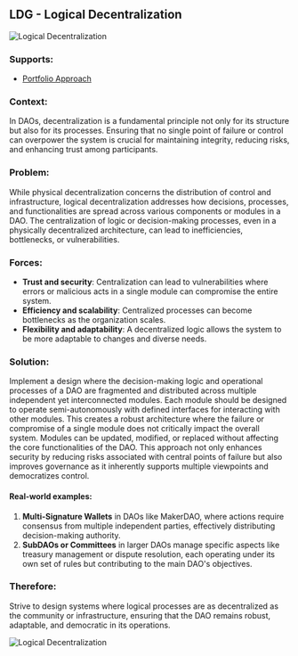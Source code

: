 ## LDG - Logical Decentralization

![Logical Decentralization](./output/illustrations/logical_decentralization.png)

### Supports:
* [Portfolio Approach](./portfolio_approach.html)

### Context:
In DAOs, decentralization is a fundamental principle not only for its structure but also for its processes. Ensuring that no single point of failure or control can overpower the system is crucial for maintaining integrity, reducing risks, and enhancing trust among participants.

### Problem:
While physical decentralization concerns the distribution of control and infrastructure, logical decentralization addresses how decisions, processes, and functionalities are spread across various components or modules in a DAO. The centralization of logic or decision-making processes, even in a physically decentralized architecture, can lead to inefficiencies, bottlenecks, or vulnerabilities.

### Forces:
- **Trust and security**: Centralization can lead to vulnerabilities where errors or malicious acts in a single module can compromise the entire system.
- **Efficiency and scalability**: Centralized processes can become bottlenecks as the organization scales.
- **Flexibility and adaptability**: A decentralized logic allows the system to be more adaptable to changes and diverse needs.

### Solution:
Implement a design where the decision-making logic and operational processes of a DAO are fragmented and distributed across multiple independent yet interconnected modules. Each module should be designed to operate semi-autonomously with defined interfaces for interacting with other modules. This creates a robust architecture where the failure or compromise of a single module does not critically impact the overall system. Modules can be updated, modified, or replaced without affecting the core functionalities of the DAO. This approach not only enhances security by reducing risks associated with central points of failure but also improves governance as it inherently supports multiple viewpoints and democratizes control.

#### Real-world examples:
1. **Multi-Signature Wallets** in DAOs like MakerDAO, where actions require consensus from multiple independent parties, effectively distributing decision-making authority.
2. **SubDAOs or Committees** in larger DAOs manage specific aspects like treasury management or dispute resolution, each operating under its own set of rules but contributing to the main DAO's objectives.

### Therefore:
Strive to design systems where logical processes are as decentralized as the community or infrastructure, ensuring that the DAO remains robust, adaptable, and democratic in its operations.

![Logical Decentralization](./output/logical_decentralization_specific_graph.png)